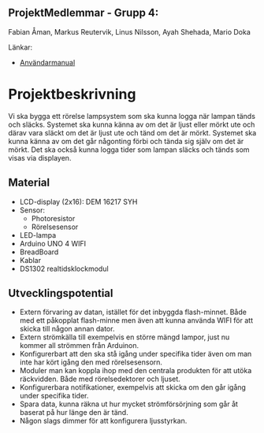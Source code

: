 ## ProjektMedlemmar - Grupp 4:
Fabian Åman, Markus Reutervik, Linus Nilsson, Ayah Shehada, Mario Doka

Länkar: 
- [Användarmanual](https://github.com/linuschas/chas_sensor_hardware/blob/main/USER_MANUAL.md)

# Projektbeskrivning
Vi ska bygga ett rörelse lampsystem som ska kunna logga när lampan tänds och släcks. Systemet ska kunna känna av om det är ljust eller mörkt ute och därav vara släckt om det är ljust ute och tänd om det är mörkt. Systemet ska kunna känna av om det går någonting förbi och tända sig själv om det är mörkt. Det ska också kunna logga tider som lampan släcks och tänds som visas via displayen. 

## Material
- LCD-display (2x16): DEM 16217 SYH
- Sensor:
  - Photoresistor
  - Rörelsesensor
- LED-lampa
- Arduino UNO 4 WIFI
- BreadBoard
- Kablar
- DS1302 realtidsklockmodul

## Utvecklingspotential
- Extern förvaring av datan, istället för det inbyggda flash-minnet. Både med ett påkopplat flash-minne men även att kunna använda WIFI för att skicka till någon annan dator.
- Extern strömkälla till exempelvis en större mängd lampor, just nu kommer all strömmen från Arduinon.
- Konfigurerbart att den ska stå igång under specifika tider även om man inte har kört igång den med rörelsesensorn.
- Moduler man kan koppla ihop med den centrala produkten för att utöka räckvidden. Både med rörelsedektorer och ljuset.
- Konfigurerbara notifikationer, exempelvis att skicka om den går igång under specifika tider.
- Spara data, kunna räkna ut hur mycket strömförsörjning som går åt baserat på hur länge den är tänd.
- Någon slags dimmer för att konfigurera ljusstyrkan.
